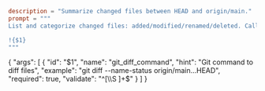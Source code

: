 ```toml
description = "Summarize changed files between HEAD and origin/main."
prompt = """
List and categorize changed files: added/modified/renamed/deleted. Call out risky changes.

!{$1}
"""
```
{
  "args": [
    {
      "id": "$1",
      "name": "git_diff_command",
      "hint": "Git command to diff files",
      "example": "git diff --name-status origin/main...HEAD",
      "required": true,
      "validate": "^[\\S ]+$"
    }
  ]
}
